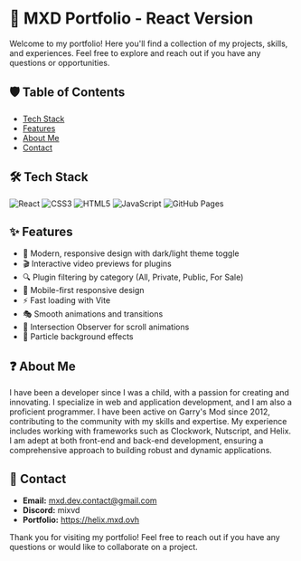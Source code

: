 # 🚀 MXD Portfolio - React Version

Welcome to my portfolio! Here you'll find a collection of my projects, skills, and experiences. Feel free to explore and reach out if you have any questions or opportunities.

## 🛡️ Table of Contents
- [Tech Stack](#tech-stack)
- [Features](#features)
- [About Me](#about-me)
- [Contact](#contact)

## 🛠️ Tech Stack

![React](https://img.shields.io/badge/-React-61DBFB?logo=react&logoColor=black&style=for-the-badge)
![CSS3](https://img.shields.io/badge/-CSS3-1572B6?logo=css3&logoColor=white&style=for-the-badge)
![HTML5](https://img.shields.io/badge/-HTML5-E34F26?logo=html5&logoColor=white&style=for-the-badge)
![JavaScript](https://img.shields.io/badge/-JavaScript-F7E017?logo=javascript&logoColor=black&style=for-the-badge)
![GitHub Pages](https://img.shields.io/badge/-GitHub%20Pages-181717?logo=github&logoColor=white&style=for-the-badge)

## ✨ Features

- 🎨 Modern, responsive design with dark/light theme toggle
- 🎬 Interactive video previews for plugins
- 🔍 Plugin filtering by category (All, Private, Public, For Sale)
- 📱 Mobile-first responsive design
- ⚡ Fast loading with Vite
- 🎭 Smooth animations and transitions
- 🎯 Intersection Observer for scroll animations
- 🎪 Particle background effects

## ❓ About Me
I have been a developer since I was a child, with a passion for creating and innovating.
I specialize in web and application development, and I am also a proficient programmer.
I have been active on Garry's Mod since 2012, contributing to the community with my skills and expertise.
My experience includes working with frameworks such as Clockwork, Nutscript, and Helix.
I am adept at both front-end and back-end development, ensuring a comprehensive approach to building robust and dynamic applications.

## 📜 Contact
- **Email:** mxd.dev.contact@gmail.com
- **Discord:** mixvd
- **Portfolio:** https://helix.mxd.ovh

Thank you for visiting my portfolio! Feel free to reach out if you have any questions or would like to collaborate on a project.

